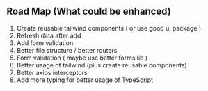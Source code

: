 ## Road Map (What could be enhanced)

1. Create reusable tailwind components ( or use good ui package )
2. Refresh data after add
3. Add form validation
4. Better file structure / better routers
5. Form validation ( maybe use better forms lib )
6. Better usage of tailwind (plus create reusable components)
7. Better axios interceptors
8. Add more typing for better usage of TypeScript
